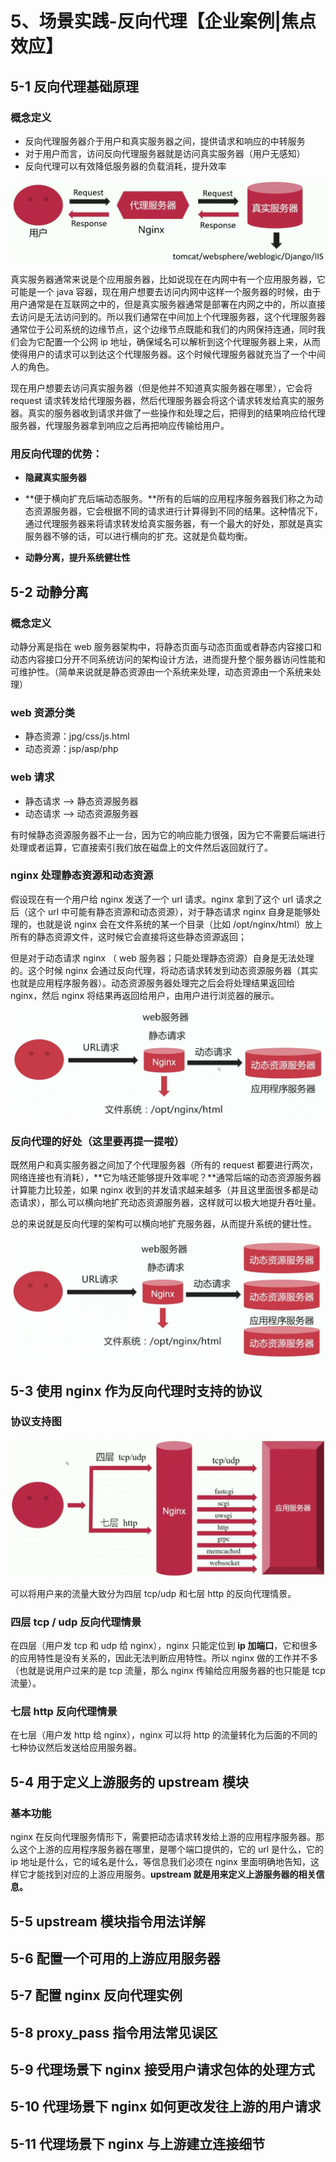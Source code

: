 # 5、场景实践-反向代理【企业案例|焦点效应】

## 5-1 反向代理基础原理

### 概念定义

- 反向代理服务器介于用户和真实服务器之间，提供请求和响应的中转服务
- 对于用户而言，访问反向代理服务器就是访问真实服务器（用户无感知）
- 反向代理可以有效降低服务器的负载消耗，提升效率

![](./media/10.png)



真实服务器通常来说是个应用服务器，比如说现在在内网中有一个应用服务器，它可能是一个 java 容器，现在用户想要去访问内网中这样一个服务器的时候，由于用户通常是在互联网之中的，但是真实服务器通常是部署在内网之中的，所以直接去访问是无法访问到的。所以我们通常在中间加上个代理服务器，这个代理服务器通常位于公司系统的边缘节点，这个边缘节点既能和我们的内网保持连通，同时我们会为它配置一个公网 ip 地址，确保域名可以解析到这个代理服务器上来，从而使得用户的请求可以到达这个代理服务器。这个时候代理服务器就充当了一个中间人的角色。

现在用户想要去访问真实服务器（但是他并不知道真实服务器在哪里），它会将 request 请求转发给代理服务器，然后代理服务器会将这个请求转发给真实的服务器。真实的服务器收到请求并做了一些操作和处理之后，把得到的结果响应给代理服务器，代理服务器拿到响应之后再把响应传输给用户。

### 用反向代理的优势：

- **隐藏真实服务器**
- **便于横向扩充后端动态服务。**所有的后端的应用程序服务器我们称之为动态资源服务器，它会根据不同的请求进行计算得到不同的结果。这种情况下，通过代理服务器来将请求转发给真实服务器，有一个最大的好处，那就是真实服务器不够的话，可以进行横向的扩充。这就是负载均衡。

- **动静分离，提升系统健壮性**



## 5-2 动静分离

### 概念定义

动静分离是指在 web 服务器架构中，将静态页面与动态页面或者静态内容接口和动态内容接口分开不同系统访问的架构设计方法，进而提升整个服务器访问性能和可维护性。（简单来说就是静态资源由一个系统来处理，动态资源由一个系统来处理）

### web 资源分类

- 静态资源：jpg/css/js.html
- 动态资源：jsp/asp/php

### web 请求

- 静态请求 ——> 静态资源服务器
- 动态请求 ——> 动态资源服务器

有时候静态资源服务器不止一台，因为它的响应能力很强，因为它不需要后端进行处理或者运算，它直接索引我们放在磁盘上的文件然后返回就行了。

### nginx 处理静态资源和动态资源

假设现在有一个用户给 nginx 发送了一个 url 请求。nginx 拿到了这个 url 请求之后（这个 url 中可能有静态资源和动态资源），对于静态请求 nginx 自身是能够处理的，也就是说 nginx 会在文件系统的某一个目录（比如 /opt/nginx/html）放上所有的静态资源文件，这时候它会直接将这些静态资源返回；

但是对于动态请求 nginx （ web 服务器；只能处理静态资源）自身是无法处理的。这个时候 nginx 会通过反向代理，将动态请求转发到动态资源服务器（其实也就是应用程序服务器）。动态资源服务器处理完之后会将处理结果返回给 nginx，然后 nginx 将结果再返回给用户，由用户进行浏览器的展示。

![](./media/11.png)

### 反向代理的好处（这里要再提一提啦）

既然用户和真实服务器之间加了个代理服务器（所有的 request 都要进行两次，网络连接也有消耗），**它为啥还能够提升效率呢？**通常后端的动态资源服务器计算能力比较差，如果 nginx 收到的并发请求越来越多（并且这里面很多都是动态请求），那么可以横向地扩充动态资源服务器，这样就可以极大地提升吞吐量。

总的来说就是反向代理的架构可以横向地扩充服务器，从而提升系统的健壮性。

![](./media/12.png)



## 5-3 使用 nginx 作为反向代理时支持的协议

### 协议支持图

![](./media/13.png)

可以将用户来的流量大致分为四层 tcp/udp 和七层 http 的反向代理情景。

### 四层 tcp / udp 反向代理情景

在四层（用户发 tcp 和 udp 给 nginx），nginx 只能定位到 **ip 加端口**，它和很多的应用特性是没有关系的，因此无法判断应用特性。所以 nginx 做的工作并不多（也就是说用户过来的是 tcp 流量，那么 nginx 传输给应用服务器的也只能是 tcp 流量）。

### 七层 http 反向代理情景

在七层（用户发 http 给 nginx），nginx 可以将 http 的流量转化为后面的不同的七种协议然后发送给应用服务器。

## 5-4 用于定义上游服务的 upstream 模块

### 基本功能

nginx 在反向代理服务情形下，需要把动态请求转发给上游的应用程序服务器。那么这个上游的应用程序服务器在哪里，是哪个端口提供的，它的 url 是什么，它的 ip 地址是什么，它的域名是什么，等信息我们必须在 nginx 里面明确地告知，这样它才能找到对应的上游应用服务。**upstream 就是用来定义上游服务器的相关信息。**



## 5-5 upstream 模块指令用法详解



## 5-6 配置一个可用的上游应用服务器



## 5-7 配置 nginx 反向代理实例



## 5-8 proxy_pass 指令用法常见误区



## 5-9 代理场景下 nginx 接受用户请求包体的处理方式



## 5-10 代理场景下 nginx 如何更改发往上游的用户请求



## 5-11 代理场景下 nginx 与上游建立连接细节



